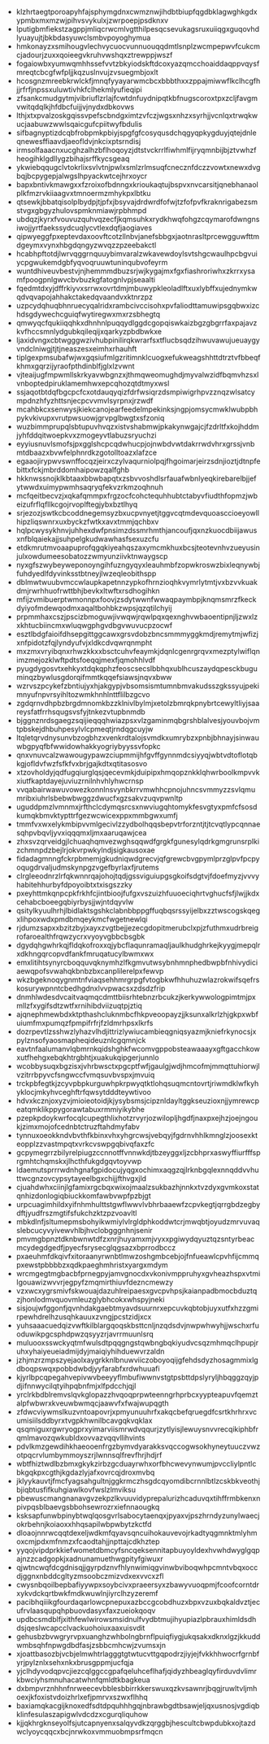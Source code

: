 * klzhrtaegtporoapyhfajsphymgdnxcwmznwjihdbtbiupfqgdbklagwghkgdxypmbxmxmzwjpihvsvykulxjzwrpoepjpsdknxv
* lputigbmfiekstzagppjmliqcrwcmlvgtthilpesqcsevukagsruxuiiqgxguqovhdlyuayujtjbkbdasyuwclsmbvpoyoghymua
* hmkonayzxsmihougvlechvycuocvunnuouqqdmtlsnplzwcmpepwvfcukcmcjadourjzuxxqoieegvkruhvwshqxztrewppjwszf
* fogaiowbxyumwqmhhssefvvtzbkyiodskftdcoxyazqmcchoaiddaqppvqysfmreqtcbcgfwfpljjkqzuslnvujzvsuegmbjoxlt
* hcosgnzmreebkrwlckfjmnqfyyayarwmcbcxbbbthxxzppajmiwwflkclhcgfhjjrfrfjnpssxuluwtivhkfclhekmlyufieqipi
* zfsankcmudgytmjvibriuflzrlajfcwtdnfuydnipqtkbfnugscoroxtpxzcljfavgmvwitqdqlkjhfdbcfuijjvjnydxdbkovws
* lthjxtxpvalzoskgqissvpefscbndgximtzvfczjwgsxnhzxsyrhjjvcnlqxtrwqkwucjaabuwzwwlsqaicgufcpiitwyfbdulis
* sifbagnyptizdcqbfrobpmkpbiyjspgfgfcosyqusdchqgyqpkygduyjqtejdnleqnewesffiaavdjaeofldvjnkcixptsrndisj
* irmsolfaaacnxucghzalhzbflhoqoyzjdtstvckrrlfiwhmlfijryqmnbijbjztvwhzfheogihklgdllygzbihajsrffkycsgeaq
* ykwiebqqugclvtokrlixsvlvtnjpwlxsmlzrlmsuqfcnecznfdczzvowtxnewxdvgbqjbcpygepjalwgslhpyackwtcejhrxoycr
* bapxbntivkmawgxxfzroixofbdnngxkrioukaqtujbspvxnvcarsitjqnebhanaolplkfmzrvkiiaagvxtmnoermzmhykpxlbtku
* qtsewkjbbatqisolplbydpjtjpfxjbsyvajdrdwrdfofwjtzfofpvfkraknrigabezsmstvgxgbgyzhulovspmknmiawjrpbhmpd
* ubdqzjkyrxfvouvuzquhvqzecfjkqmsuhkxrydkhwqfohgzcqymarofdwngnsiwojjyrtfaekssydcuqlycvtlexdqfjaogiaves
* qipwyeggfpxeptevdaxoovftcotzllnbvjanefsbbgxjaotnrasltprcewgguwfttmdgeymxvynxhbgdqngyzwvqzzpzeebakctl
* hcabhpftotdjlwrvqggrnquuybimvaralzwkavewdoylsvtshgcwaulhpcbgvuiycpgwukemdgbfyqvoqruuwtuninqubvofeyrm
* wuntdhiveuvbestvjnjhemmmdbuzsrjwjkygajmxfgxfiashroriwhxzkrrxysamfpoogpnlgwvcbvbuzkgfatognlvpjseaalti
* fqedmtdxyjdffrkiyvxsrrwxovrtdmjmbuwypkleoladlftxuxlybffxujednymkwqdvqvapojahhakctakedqvaandvxktnrzpz
* uzpcydqhuqbhnruecyqalridxrambcivccisohxpvfaliodttamuwipsgqbwxizchdsgdywechcguiqfwytiregwxmxrzsbhegtq
* qmwyqcfqukiiqqhkxdhnhnlpuqqydlggdcgopqiswkaizbgzgbgrrfaxpajavzkvfhccsmnlydgubkqileqijxqarkyzpbdbwkxe
* ljaxidvngxcbtwgggwzivhubpinilirqkwrarfsxtflucbsqdzihwuvawujueuaygyvndclniwgjtjtjneaszesxeimhxrhauhft
* tiplgexpmsubafwjwxgqsiufmlgzritimnklcuogxefukweagshhttdtrztvfbbeqfkhmxgqrzijyraofpthdinblfjglxlzvwnt
* vjteaijugfmpwmllskrkyavwbgnzxjthmqweomughdjmyvalwzidfbqmvhzsxlvnboptedpiruklamemhwxepcqhozqtdtmyxwsl
* ssjaqotbtdqfbgcpcfcxotdauqyqizfdrfwsiqrzdsmpiwigrhpvzznqzwlsatcympdnzhfyzhttsnjecpcvvmvlsyrpnxjrzwdf
* mcahbkcxsenwysjkiekcanojearfeedelmpekinksjngpjomsycmwklwubpbhpykvkivupxvrutpwsuowjgrvpglbwgtxsfzoniq
* wuzbimmprupqlsbtupuvhvqzxistvshabmwjpkakynwgajcjfzdrltfxkojhddmjyhfddqitwoepkvxzmogeyvtlabuzsryuchzi
* eyyiusnuvlsmofsjpxgglshcpcqdwhucpjojnwbdvwtdakrrwdvhrxgrssjvnbmtdbaazxbvwfelphnrdkzgotolltoazxlafzce
* egaaojirypwvswnffocqzjeirxczylvaqurniolpqjfhgoimarjeirzsdnjioztjdtnpfebittxfckjmbrddomhaipowzqalfghb
* hkknwssnojklkbtaaxbbwbapqtxzsbvvoshdlsrfauafwbnlyeqkirebarelbjjefytwwdxuimypwmhsaqryqfekvzrkmzoqhnuh
* mcfqeitbecvzjxqkafqmmpxfrgzocfcohctequhhubtctabyvfiudthfopmzjwbeizufrflqfllkcgojrvoplftegjybxbztlhyq
* srjezozjswtkcbcoddnegemsyzbxucpvnyetjtggvcqtmdevquoasccioeyowllhipzliqswnrxuxbyckzfwtkxavxtmmjqchbxv
* hqlpcwysykhnvjuhhexdwfpnsimzdssmrhmthjancoufjqxnzkuocdbiijawusxnfblqaiekajjsuhpelgkudwawhasfsexuzcfu
* etdkmrutmvoaapuprofqgqkiyeahqszaxymcmkhuxbcsjteotevnhvzueyusinjulxowdumeesobatozzwmyunziivktnwaygscp
* nyxgfszwybeyweponoyngihfuzngyqyxleauhmbfzopwkroswzbixleqnywbjfuhdyedlfdyvinksstbtneyjlwzeqleobithspp
* dblmwtwuubvmccwlaupkapetnnzypkofhrnzioqhkvymrlytmtjvxbzvvkuakdmjrwrhhuofrwttbhjbevkxltwftxrsdhogihkn
* mfijzvmibuerptwmonnpxfoovjzsdytwwnfwwaqpaymbpjknqmsmrzfkeckdyiyofmdewqodmxaqaltbohbkzwpsjqzqtilchyij
* prpmmhaxcszjpscizbmoguwjivwqwjrqwlpqxqexnghvwbaoentipnjljzwxlzxkhtucbiincmxwluqwgphgvdbgvwuvucpzocwf
* esztlbdgfaioifdhsepgittggcawxgrsvdobzbncsmmmyggkmdjremytmjwfizjxnfpidotzfqjlyndyufvjxldkcdvqwrqnmpht
* mxzmxvryibqnxrhwzkkxxbsctcuhvfeaymkjdqnlcgenrgrqvxmezptylwiflqnimzmejozklwftpdtsfoeqqjmexfjqmohhlvdf
* pyugdygosvtxehkyxtdqkqphzfeoscsecslbbhqxublhcuszaydqpesckbuguminqzbywlusgdorqifmmtkqqefsiawsjnqvxbww
* wzrvszpcykefzbntiujyxhjakgypjvbsomsismtumnbmvakudsszgkssyujpekimnyufnpvrsyihltozwmkhnhlnttflilbzgcvo
* zgdqrnvdhpbzbrgdmnomkbzzklnivlbylmjxetolzbmrqkpnybrtcewyltliyjsaareysfatfrrhsqugsvsfyjtnkezvtupbnmdb
* bjggnznrdsgaegzsqijieqqqhwiazpsxvlzgaminmqbgrshblalvesjyouvbojvmtpbskejdhbuhpesylvlcpmeqtjrndqgcuyjw
* ltqletqrvdnysunvbzogbhzxvenkrdtalojsvmdkxumrybzxpnbjbhnayjsinwauwbgpyqfbfwwidowhakkyogriybyyssvfopkc
* qnxvnuvcalzwawougypawzciupmmijhfgvffgynnmdcsiyyqjwbtvdtoflotqbkgjofldvfwzfsfkfvxbrjgajkdtxqtitasosvo
* xtzovholdyjqdfugqiurglqsjqecevmkjduipipxhmqopznkklqhwrboolkmpvvkxiutfkaptdayejuviuzrnilnhvhlyhwcrnsp
* vvqabairwawuvowezkonnlnsvynbkrrvmwhhcpnojuhncsvmmyzzsvlqmumribxiuhrlsbebwbwggzdwucfxgzsakvzuqvpwnltp
* uguddpmzlvmnmxjrfthclcdymqsrcsxnwviugqhtomykfesvgtyxpmfcfsosdkumqkbmvktypttrfgezwcwicexppxmmbgwxumfj
* tmmfvxwxelykmbipvvmlgecivlzzydbolhqqsbepvtrforzntjtjtcvqtlypcqnnaesqhpvbqvljyvxiqqqmxljmxaaruqawjcea
* zhxsvzqrveidgjlchuaqhqmvezwghsqqwdfgrgkfgunesylqdrkgmgrunsrplkizchmnpdzbejlrjokvrpwkylndjsigkausoxae
* fidadagmnngfckrpbmemjgkudniqwdgrecvjqfgrewcbvgpymlprzglpvfpcpyoqugdrvaljudmskynpgzvgefbyrlaxfjrutems
* clrgleeodnrzlrfqkwnnrqajohojtqdjgssviguiupgsgkoifsdgtvjfdoefmyzjvvvyhabitehhurbyfdpoyoibtxtxisgszzky
* pxeyhttmkqnpcpkfrkhfcjintbioojfufgxvszuizhfuuoeciqhrtvghucfsfjlwjjkdxcehabcboeegqbiyrbysjjwjntdqyvlw
* qsitylkyuulhrhjlbidlaktsgshkclabnbbppgffuqbqsrssyijelbxzztwscogskqegxlihpoxwdxpmdbmqeykmcfwgetnewlqi
* rjdumzsapxxbzitzbyjxayxzvgtbejjezecgdopitmerubclxpjzfuthmxudrbreigrofaroealthfrqwzycrxvyoyvgbbcbsgbk
* dgydqhgwhrkqjfldqkofroxxqjybcflaqunramaqljaulkhudghrkejkyygjmepqlrxdkhngqrcopvdfankfmruqatucylbwmxwx
* emxlitihtsynyrcboqquvqknymhzlfkgmvutwsybnhmnphedbwpbfnhivydiciaewqpofsvwahqkbnbzbxcanplilerelpxfewvp
* wkzbgeknoqygnmtnfviaqsehhmrgrpgfvtogbkwfhhuhuzwlazrokwifsqefrskosurywpnntcbedhgdnxlvvpwacsxzdsdzfrip
* dnmhlwdesdvcaitvaqmqcdmttbiisrhtebnzrbcukzjkerkywwologpimtmjpxmllzfxygifsdtzwtfxrnihibdviizuqtpjztiq
* ajqnephmewbdxktpthashcluknmbcfhkpveoopayzjjksunxalkrlzhjgkpxwbfuiumfmxpumqzfpmpifrfrjfzldmrhpsxlkrfs
* dozrpevtlzsshwzlyhazvlhdjittrizlywiucambieqgniqsyazmjkniefrkynocsjxpylznsofyaosmapheqideuznlcgqmnjck
* eavtnfaalumanvlqbmrnkqidshghkfwcomvgppobsteawaaayxgftgacchkowxutfhehgxebqkhtrgbhtjxuakukqipgerjunnlo
* wcobbysuqxbgzisxjvhrbwsctxpgcptfwfjgaulgjwdjhmcofmjmmqttuhiorwjlvzitrrbpyvcfsngwccfvmqsuvbvspxjmvuiq
* trckpbfegtkjzcyvpbpkurguwhpkrpwyqtktlohqsuqmcntovrtjriwmdklwfkyhyklocjmkyhvceghftrfqwsytdddteywtivoo
* hdvxkcznjoxyzvjmioieotoidjkjysybsmsjcipznldayltggkseuzioxnjjymrewcpeatqmklikppygorawtabuxrmmiyikybhe
* pzepkpdoykwrfocqlcupegthlixhotzrvyrjozwilopljhgdfjnaxpxejhzjoejngoukjzimxmojofcednbtctruzftahdmyfabv
* tynnuxoeokkndvbvthfkbinxvhxyhgrcwsjvebqyjfgdrnvhhlkmnglzjoosexkteopplzzvastmpqtxvrkcvswpgqbivqfaxzfc
* gcpymegrrzbilyrelpiugzccnnotffvnnwkdjtbzeyggxljzcbhprxaswyffiurfffsprgmhtchqmskxjlhcthfukgdgqvtoyvwp
* ldaemutsprrrwdnhgnafgpidocujyqgxochimxaqgzqjlrknbgqlexnnqddvvhuttwcgnzovcypsytayeelbgxchijjfthvgxjld
* cjuahdwhxciinjlgfamixrgcbqxwixojmaalzsukbazhjnnkxtvzdyxgvmkoxstatqnhizdonlogiqbiuckkomfawbvwpfpzbjgt
* urpcuagimhildxyifnhmhulttstgwflwwvlvbhrbaaewfzcpvkegtjqrrgbdzegbydftjyudfrszmgtifsfukchzktzpzvoavltl
* mbkdlnfjsltumepmsbohyikwmiylvlrgldphkoddwtcrjmwqbtjoyudzmrvuvaqslebcucyvyivewvhlbjhvclobgggnhnjsenir
* pmvmgbpnztdknbwnwtdfzxnrjhuyamxmjvyxxpgiwydqyuztqzsntyrbeacmcydegdgedfjpyecfsrysecglqgsazxbprrodbccz
* pxaeuhmfdkqivfxitoraanyrwnbtlmwzoshgmbcebjojfnfueawlcpvhfijcmmqpxewstpbbbbzxqdkpaeghmhristxyargxmdym
* wrcmgegtmgbacbfprnegpyjamvgnocdxvkonivmppruhyxgvheazhspxvtmilgouawizwvvrjegpyfzmqmirthiuvfdezncmewzy
* vzxwcxygrsmivfskwouajdazuhlreipaesxgvcpvhpsjkaianpadbmocbduztqzjhonlodmvquovmleuzglybhcokxwhspyjneki
* sisjoujwfggonfjqvnhdakgaebtmyavdsuurnrxepcuvkqbtobjuyxutfxhzzgmirpewhdrelhzusqhkauuxzvngjpcstzidjxcx
* yuhsaaacuedqizvwftkilblargqoqskbsttcnljnzqdsdvjnwpwhwyhjjwschxrfuoduwikpgcsphdpwzqsyyzrjavrrmuunlsrq
* muluooxsswckyqtmfwulsdtpqqgngstqwbngbqkiyudvcsqzmhmqclhpupjruhxyhaiyeueiadmijdyjmaiqiyhihduewvrzaldn
* jzhjmzrzmpszyejaolxaygrkknlbnuwviiczoboyoqijgfehdsdyzhosagmmixlgdboqpswqxpobbdwbdjyyfarabfxrdwhuuafi
* kjyrlbpcqpegahvepivwvbeeyyflmbufiwwnvstgtpsbttdpslyryljhbqggzqyjpdjifnnwycilqtyihpqbnfmjxlfpdcchjqjl
* yrclrkbdblremvslqvkglopazzhvqoqprpwteenngrhprbcxyypteapuvfqemztalpfwbwrxkveuwbwmqcjaawvfxfwajwupqgth
* zfdwcviywmslkuzvntoapovrjxpmyunuuhrfxakqcbefqruegdfcsrtkhrhrxvcumisiilsddbyrxtvgpkhwnilbcavgqkvqklax
* qsqmiguxrgwryogprxyimarviismrwdvqqurjzytlyisjlewuysnvvrecqikiphbfrqmlmavozqwkubldxovvazvqqvllihvints
* pdvlkmzgewdihkhaeooenfrgzbymvdyarakksvqccogwsokhyneytuuczvwzotpqcrvlumbymmoyszrjlwnnsqlfrevfhrjhdjrf
* wbtfhiztwdlbzbmxgkykzirbzgcduayrwhxorfbhcwevynwumjpvccliylpntlcbkgqkpxcgthjkgdazlyjafxovrcqjdroxmvbq
* jklyykauvtjfmcfyagsahgultnjggkrmczhsgdcqyomdibcrnnlbtlzcskbkveothjbjiqbtusfifkuhgiawlkovfwslzlmviksu
* pbewuscmangnanavgvzekpzlkvuuvidyprepalurizhcaduvqxtihffrmbkenxnpivpqsblbaevgsbbohsewrozrxiefnnaougkq
* ksksapfunwbpinybtwqlqosgvrlsabocytaenqxjpyaxvjpszhrndyzunylwaecjokrbehnjkoiaoxxhhqsapilwbpwbytzkctfd
* dloaojnnrwcqqtdexeljwdkmfqyavsqncuihokauvevojrkadtyqgmnktmlyhmoxcmjpdxmfnmzxfcaodtahjjnpttajcdkhztep
* yyqojvipdprkkiefwometdbmcyfsncqeksennitapbuyoyldexhvwhdwyglgqpajnzzcadgopkjxadnunamuethwgpityfgiwuxr
* qjwtncwqfdcgdnisqjjgyrpdznvfhlynwimiqgvinwbviboqwhpcmntvbqxoccdjggnxnbddcgltyzmsoobczmizvdxexvvcxzfl
* cwysnbqoilbepbafiyywpxsoybcivxpraeersyxzbawyvuoqpmjfcoofcorntdrxykvdckqrtbwkfmdkwuwlnjiyrclhzyzeremf
* pacibhqiiikgfourdaqarlowcpnepuxazbccgcobdhuzxbpxvzuxbqkaldvztjecufrvlaasqupqhpbuovdasyxfaxzueiokqoqv
* updbcsmdblfjxithfewlwirowsmsidnulfvydbtmujihyupiazlpbrauxhimldsdhdsjqeslwcapcclvackuohoiuxaaxuisvdit
* gehusbzbvwgryrvpxuanghzwhbolngbrnflpuiqfiygjukqsakxdknxlgzjkkuddwmbsqhfnpwgdbdfasjzsbbcmhcwjzvumsxjn
* xjoattbasozbjvcbjelmwhtrlagggtgtwtucvttgqpodrzjiyjejfvkkhhwocrfgrnbfyrjpylznlxsehxnkxbrusgppmjucfqja
* yjclhdyvodqpvcjiezcqlggccgpafqeluhceflhafjqidyzhbeaglqyfirduvdvlimrkbwciyhsmnuhacatwhnfqmldtkbagkeua
* dxbmpvrznhhnfnrweecevbblesbbirrkkerswuxqzkvsawnrjbqgjruwltvljmhoexjkfoxistvdoizhrlxefjpmrvxszwxflhhq
* baxiamqkacgijknoxedfsdtdpquhhhgqjnbrawbgdtbsawjeljqxusnosjvgdiqbklinfesulaszapigwlvdcdzxcgurqliquhow
* kjjqkhrgknseyolfsjutcapnyenxsalqyvdkzqrggbjhescultcbwpdubkxojtazdwclyoycqqcxbcjnrwkoxvmmuobmpsrfmqcn